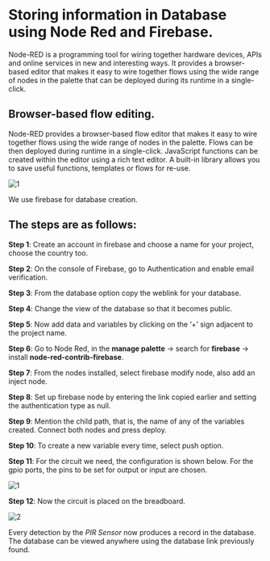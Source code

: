# Storing information in Database using Node Red and Firebase.  

Node-RED is a programming tool for wiring together hardware devices, APIs and online services in new and interesting ways. It provides a browser-based editor that makes it easy to wire together flows using the wide range of nodes in the palette that can be deployed during its runtime in a single-click.  

## Browser-based flow editing.  
Node-RED provides a browser-based flow editor that makes it easy to wire together flows using the wide range of nodes in the palette. Flows can be then deployed during runtime in a single-click. JavaScript functions can be created within the editor using a rich text editor. A built-in library allows you to save useful functions, templates or flows for re-use.  

![1](https://user-images.githubusercontent.com/39903083/41078099-2c7b4234-6a38-11e8-827f-d87e1c0c04a2.png)  

We use firebase for database creation.  

## The steps are as follows:  

**Step 1**: Create an account in firebase and choose a name for your project, choose the country too.  

**Step 2**: On the console of Firebase, go to Authentication and enable email verification.  

**Step 3**: From the database option copy the weblink for your database.  

**Step 4**: Change the view of the database so that it becomes public.  

**Step 5**: Now add data and variables by clicking on the ‘+’ sign adjacent to the project name.  

**Step 6**: Go to Node Red, in the **manage palette** -> search for **firebase** -> install **node-red-contrib-firebase**.  

**Step 7**: From the nodes installed, select firebase modify node, also add an inject node.  

**Step 8**: Set up firebase node by entering the link copied earlier and setting the authentication type as null.  

**Step 9**: Mention the child path, that is, the name of any of the variables created. Connect both nodes and press deploy.  

**Step 10**: To create a new variable every time, select push option.  

**Step 11**: For the circuit we need, the configuration is shown below. For the gpio ports, the pins to be set for output or input are chosen.  

![1](https://user-images.githubusercontent.com/39903083/41078159-a36db3cc-6a38-11e8-8a19-13897c2136c6.png)  

**Step 12**: Now the circuit is placed on the breadboard.  

![2](https://user-images.githubusercontent.com/39903083/41078167-b1f1a106-6a38-11e8-9d5a-a78170b5e178.png)  

Every detection by the *PIR Sensor* now produces a record in the database. The database can be viewed anywhere using the database link previously found.



